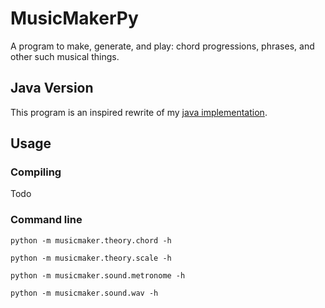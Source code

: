 # MusicMakerPy

A program to make, generate, and play: chord progressions, phrases, and other such musical things.

## Java Version
This program is an inspired rewrite of my [java implementation](https://github.com/keelimeguy/MusicMaker).

## Usage

### Compiling
Todo

### Command line
`python -m musicmaker.theory.chord -h`

`python -m musicmaker.theory.scale -h`

`python -m musicmaker.sound.metronome -h`

`python -m musicmaker.sound.wav -h`
